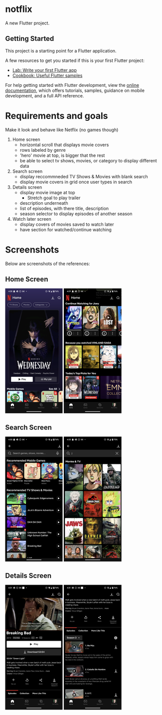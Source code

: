 # notflix

A new Flutter project.

## Getting Started

This project is a starting point for a Flutter application.

A few resources to get you started if this is your first Flutter project:

- [Lab: Write your first Flutter app](https://docs.flutter.dev/get-started/codelab)
- [Cookbook: Useful Flutter samples](https://docs.flutter.dev/cookbook)

For help getting started with Flutter development, view the
[online documentation](https://docs.flutter.dev/), which offers tutorials,
samples, guidance on mobile development, and a full API reference.


# Requirements and goals
Make it look and behave like Netflix (no games though)
1. Home screen
   - horizontal scroll that displays movie covers
   - rows labeled by genre
   - 'hero' movie at top, is bigger that the rest
   - be able to select tv shows, movies, or category to display different data
3. Search screen
   - display reccommneded TV Shows & Movies with blank search
   - display movie covers in grid once user types in search
5. Details screen
   - display movie image at top
      - Stretch goal to play trailer
   - description underneath
   - list of episodes, with there title, description
   - season selector to display episodes of another season
7. Watch later screen
   - display covers of movies saved to watch later
   - have section for watched/continue watching

# Screenshots

Below are screenshots of the references:

## Home Screen
<img src="./_reference_images/home.png" alt="Home" height="400" />
<img src="./_reference_images/home-2.png" alt="Home Alt" height="400" />

## Search Screen
<img src="./_reference_images/search.png" alt="Search" height="400" />
<img src="./_reference_images/search-2.png" alt="Search Alt" height="400" />

## Details Screen
<img src="./_reference_images/details.png" alt="Details" height="400" />
<img src="./_reference_images/details-2.png" alt="Details Alt" height="400" />
